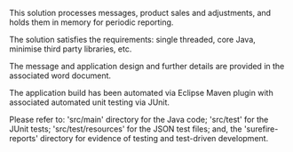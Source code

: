 This solution processes messages, product sales and adjustments, and holds them in memory for periodic reporting.

The solution satisfies the requirements: single threaded, core Java, minimise third party libraries, etc.

The message and application design and further details are provided in the associated word document.

The application build has been automated via Eclipse Maven plugin with associated automated unit testing via JUnit.

Please refer to: 'src/main' directory for the Java code; 'src/test' for the JUnit tests; 'src/test/resources' for the JSON test files;  and, the 'surefire-reports' directory for evidence of testing and test-driven development.
